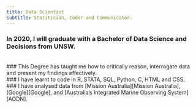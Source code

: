 ```yaml
---
title: Data Scientist
subtitle: Statitician, Coder and Communicator.
---
```


### In 2020, I will graduate with a Bachelor of Data Science and Decisions from UNSW.
<br>
### This Degree has taught me how to critically reason, interrogate data and present my findings effectively.
<br>
### I have learnt to code in R, STATA, SQL, Python, C, HTML and CSS.
<br>
### I have analysed data from [Mission Australia][Mission Australia], [Google][Google], and [Australia’s Integrated Marine Observing System][AODN].

[Mission Australia]: https://www.missionaustralia.com.au/
[Google]: https://googlemerchandisestore.com/
[AODN]: https://imos.org.au/

